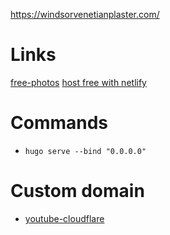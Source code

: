 https://windsorvenetianplaster.com/

# Links
[free-photos](https://www.freepik.com/free-photos-vectors/venetian-plaster)
[host free with netlify](https://www.netlify.com/)

# Commands
- `hugo serve --bind "0.0.0.0"`

# Custom domain
- [youtube-cloudflare](https://www.youtube.com/watch?v=qOfG_Anaj2M)